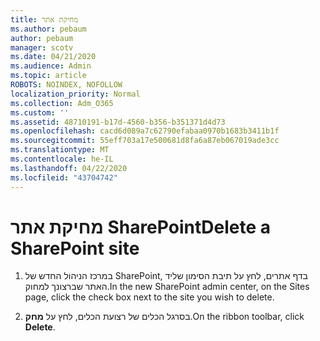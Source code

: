 ```yaml
---
title: מחיקת אתר
ms.author: pebaum
author: pebaum
manager: scotv
ms.date: 04/21/2020
ms.audience: Admin
ms.topic: article
ROBOTS: NOINDEX, NOFOLLOW
localization_priority: Normal
ms.collection: Adm_O365
ms.custom: ''
ms.assetid: 48710191-b17d-4560-b356-b351371d4d73
ms.openlocfilehash: cacd6d089a7c62790efabaa0970b1683b3411b1f
ms.sourcegitcommit: 55eff703a17e500681d8fa6a87eb067019ade3cc
ms.translationtype: MT
ms.contentlocale: he-IL
ms.lasthandoff: 04/22/2020
ms.locfileid: "43704742"
---
```

# <a name="delete-a-sharepoint-site"></a><span data-ttu-id="adc6e-102">מחיקת אתר SharePoint</span><span class="sxs-lookup"><span data-stu-id="adc6e-102">Delete a SharePoint site</span></span>

1. <span data-ttu-id="adc6e-103">במרכז הניהול החדש של SharePoint, בדף אתרים, לחץ על תיבת הסימון שליד האתר שברצונך למחוק.</span><span class="sxs-lookup"><span data-stu-id="adc6e-103">In the new  SharePoint admin center, on the Sites page, click the check box next to the site you wish to delete.</span></span>
    
2. <span data-ttu-id="adc6e-104">בסרגל הכלים של רצועת הכלים, לחץ על **מחק**.</span><span class="sxs-lookup"><span data-stu-id="adc6e-104">On the ribbon toolbar, click **Delete**.</span></span>
    

